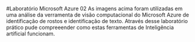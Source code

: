 #Laboratório Microsoft Azure 02
As imagens acima foram utilizadas em uma análise da verramenta de visão computacional do Microsoft Azure de identificação de rostos e identificação de texto. Através desse laboratório prático
pude compreeender como estas ferramentas de Inteligência artificial funcionam.
